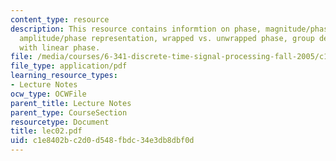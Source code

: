 ```yaml
---
content_type: resource
description: This resource contains informtion on phase, magnitude/phase representation,
  amplitude/phase representation, wrapped vs. unwrapped phase, group delay, systems
  with linear phase.
file: /media/courses/6-341-discrete-time-signal-processing-fall-2005/c1e8402bc2d0d548fbdc34e3db8dbf0d_lec02.pdf
file_type: application/pdf
learning_resource_types:
- Lecture Notes
ocw_type: OCWFile
parent_title: Lecture Notes
parent_type: CourseSection
resourcetype: Document
title: lec02.pdf
uid: c1e8402b-c2d0-d548-fbdc-34e3db8dbf0d
---
```

